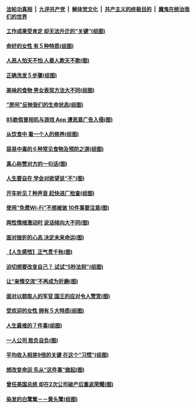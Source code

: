 ####  [法轮功真相](../../../../basic/blob/master/README.md?t=08192226) &nbsp;|&nbsp; [九评共产党](../../../../9ping.md/blob/master/README.md?t=08192226) &nbsp;|&nbsp; [解体党文化](../../../../jtdwh.md/blob/master/README.md?t=08192226)  &nbsp;|&nbsp; [共产主义的终极目的](../../../../gczydzjmd.md/blob/master/README.md?t=08192226) &nbsp;|&nbsp; [魔鬼在统治我们的世界](../../../../mgztzwmdsj.md/blob/master/README.md?t=08192226) 

#### [工作成果受肯定 却无法升迁的“关键”(组图)](../pages/p8/904239.md?t=08192226) 

#### [命好的女性 有５种特质(组图)](../pages/p8/904008.md?t=08192226) 

#### [人恶人怕天不怕 人善人欺天不欺(图)](../pages/p8/903708.md?t=08192226) 

#### [正确洗发５步骤(组图)](../pages/p8/904066.md?t=08192226) 

#### [美味的食物 男女表现方法大不同(组图)](../pages/p8/904038.md?t=08192226) 

#### [“房间”反映我们的生命状态(组图)](../pages/p8/903625.md?t=08192226) 

#### [85款假冒相机与游戏 App 遭恶意广告入侵(图)](../pages/p8/904001.md?t=08192226) 

#### [从饮食中 看一个人的修养(组图)](../pages/p8/904020.md?t=08192226) 

#### [容易中毒的６种常见食物及预防之道(组图)](../pages/p8/904019.md?t=08192226) 

#### [真心称赞对方的一句话(图)](../pages/p8/903899.md?t=08192226) 

#### [人生要自在 学会对欲望说“不”(图)](../pages/p8/903822.md?t=08192226) 

#### [开车听见７种声音 赶快进厂检查(组图)](../pages/p8/903792.md?t=08192226) 

#### [使用“免费Wi-Fi”不想被骇 10件事要注意(图)](../pages/p8/903693.md?t=08192226) 

#### [两性情绪激动时 说话倾向大不同(图)](../pages/p8/903896.md?t=08192226) 

#### [面对挫折的心态 决定未来命运(图)](../pages/p8/903615.md?t=08192226) 

#### [【人生感悟】正气贯千秋(图)](../pages/p8/903658.md?t=08192226) 

#### [迫切想要改变自己？ 试试“5秒法则”(组图)](../pages/p8/903788.md?t=08192226) 

#### [让“亲情交流”不再成为折磨(图)](../pages/p8/903787.md?t=08192226) 

#### [面对以貌取人的军官 国王的应对令人赞赏(图)](../pages/p8/903601.md?t=08192226) 

#### [受欢迎的女性 拥有５大特质(组图)](../pages/p8/903664.md?t=08192226) 

#### [人生最难的７件事(组图)](../pages/p8/903690.md?t=08192226) 

#### [一人公司 胜负自负(图)](../pages/p8/903592.md?t=08192226) 

#### [平均收入相差9倍的关键 在这个“习惯”(组图)](../pages/p8/903609.md?t=08192226) 

#### [想改变命运 先从“这件事”做起(图)](../pages/p8/903613.md?t=08192226) 

#### [曾任美国总统 却在2次公司破产后重返荣耀(图)](../pages/p8/903065.md?t=08192226) 

#### [染发的白鹭鸶－－黄头鹭(组图)](../pages/p8/903550.md?t=08192226) 

